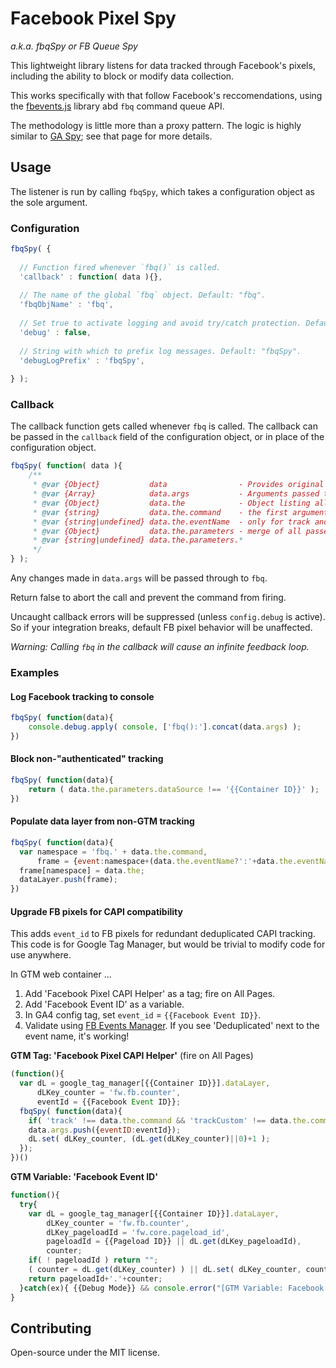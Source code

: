 # Facebook Pixel Spy

_a.k.a. fbqSpy or FB Queue Spy_

This lightweight library listens for data tracked through Facebook's pixels, 
including the ability to block or modify data collection. 
  
This works specifically with that follow Facebook's reccomendations, using the [fbevents.js](https://connect.facebook.net/en_US/fbevents.js) library abd `fbq` command queue API.

The methodology is little more than a proxy pattern. The logic is highly similar to [GA Spy](https://github.com/smhmic/ga-spy); see that page for more details.


## Usage

The listener is run by calling `fbqSpy`, which takes a configuration object as the sole argument.


### Configuration

```javascript
fbqSpy( {
  
  // Function fired whenever `fbq()` is called. 
  'callback' : function( data ){},
  
  // The name of the global `fbq` object. Default: "fbq".
  'fbqObjName' : 'fbq',
  
  // Set true to activate logging and avoid try/catch protection. Default: false.
  'debug' : false,
  
  // String with which to prefix log messages. Default: "fbqSpy".
  'debugLogPrefix' : 'fbqSpy',
  
} );
```

### Callback

The callback function gets called whenever `fbq` is called. 
The callback can be passed in the `callback` field of the configuration object, 
  or in place of the configuration object.
  

```javascript
fbqSpy( function( data ){
    /**
     * @var {Object}           data                - Provides original and parsed command arguments.
     * @var {Array}            data.args           - Arguments passed to `fbq()`.
     * @var {Object}           data.the            - Object listing all passed fields by name.
     * @var {string}           data.the.command    - the first argument (init, track, etc)
     * @var {string|undefined} data.the.eventName  - only for track and trackCustom commands
     * @var {Object}           data.the.parameters - merge of all passed objects
     * @var {string|undefined} data.the.parameters.* 
     */
} );
```

Any changes made in `data.args` will be passed through to `fbq`.

Return false to abort the call and prevent the command from firing.

Uncaught callback errors will be suppressed (unless `config.debug` is active). 
So if your integration breaks, default FB pixel behavior will be unaffected.

_Warning: Calling `fbq` in the callback will cause an infinite feedback loop._


### Examples

#### Log Facebook tracking to console
```javascript
fbqSpy( function(data){
	console.debug.apply( console, ['fbq():'].concat(data.args) );
})
```

#### Block non-"authenticated" tracking
```javascript
fbqSpy( function(data){
	return ( data.the.parameters.dataSource !== '{{Container ID}}' );
})
```

#### Populate data layer from non-GTM tracking
```javascript
fbqSpy( function(data){
  var namespace = 'fbq.' + data.the.command,
      frame = {event:namespace+(data.the.eventName?':'+data.the.eventName:'')};
  frame[namespace] = data.the;
  dataLayer.push(frame);
})
```

#### Upgrade FB pixels for CAPI compatibility

This adds `event_id` to FB pixels for redundant deduplicated CAPI tracking. 
This code is for Google Tag Manager, but would be trivial to modify code for use anywhere.

In GTM web container ...
1. Add 'Facebook Pixel CAPI Helper' as a tag; fire on All Pages.
2. Add 'Facebook Event ID' as a variable.
3. In GA4 config tag, set `event_id` = `{{Facebook Event ID}}`.
4. Validate using [FB Events Manager](https://www.facebook.com/events_manager2/list/pixel/test_events/overview). If you see 'Deduplicated' next to the event name, it's working!

**GTM Tag: 'Facebook Pixel CAPI Helper'** (fire on All Pages)
```javascript
(function(){
  var dL = google_tag_manager[{{Container ID}}].dataLayer,
      dLKey_counter = 'fw.fb.counter', 
      eventId = {{Facebook Event ID}};
  fbqSpy( function(data){ 
    if( 'track' !== data.the.command && 'trackCustom' !== data.the.command ) return;
    data.args.push({eventID:eventId});
    dL.set( dLKey_counter, (dL.get(dLKey_counter)||0)+1 );
  });
})()
```

**GTM Variable: 'Facebook Event ID'**
```javascript
function(){
  try{
    var dL = google_tag_manager[{{Container ID}}].dataLayer,
        dLKey_counter = 'fw.fb.counter',
        dLKey_pageloadId = 'fw.core.pageload_id', 
        pageloadId = {{Pageload ID}} || dL.get(dLKey_pageloadId),
        counter;
    if( ! pageloadId ) return "";
    ( counter = dL.get(dLKey_counter) ) || dL.set( dLKey_counter, counter=1 );
    return pageloadId+'.'+counter;
  }catch(ex){ {{Debug Mode}} && console.error("[GTM Variable: Facebook Event ID]",ex);}
}
```

    
## Contributing

Open-source under the MIT license.

